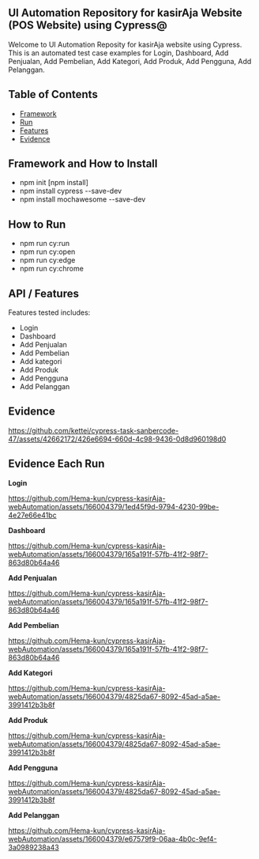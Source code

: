 ## UI Automation Repository for kasirAja Website (POS Website) using Cypress@
Welcome to UI Automation Reposity for kasirAja website using Cypress.  This is an automated test case examples for Login, Dashboard, Add Penjualan, Add Pembelian, Add Kategori, Add Produk, Add Pengguna, Add Pelanggan.

## Table of Contents

- [Framework](#framework)
- [Run](#run)
- [Features](#features)
- [Evidence](#evidence)


## Framework and How to Install
- npm init [npm install]
- npm install cypress --save-dev
- npm install mochawesome --save-dev

## How to Run
- npm run cy:run
- npm run cy:open
- npm run cy:edge
- npm run cy:chrome

## API / Features
Features tested includes:
- Login
- Dashboard
- Add Penjualan
- Add Pembelian
- Add kategori
- Add Produk
- Add Pengguna
- Add Pelanggan

## Evidence

https://github.com/kettei/cypress-task-sanbercode-47/assets/42662172/426e6694-660d-4c98-9436-0d8d960198d0

## Evidence Each Run

**Login**

https://github.com/Hema-kun/cypress-kasirAja-webAutomation/assets/166004379/1ed45f9d-9794-4230-99be-4e27e66e41bc

**Dashboard**

https://github.com/Hema-kun/cypress-kasirAja-webAutomation/assets/166004379/165a191f-57fb-41f2-98f7-863d80b64a46

**Add Penjualan**

https://github.com/Hema-kun/cypress-kasirAja-webAutomation/assets/166004379/165a191f-57fb-41f2-98f7-863d80b64a46

**Add Pembelian**

https://github.com/Hema-kun/cypress-kasirAja-webAutomation/assets/166004379/165a191f-57fb-41f2-98f7-863d80b64a46

**Add Kategori**

https://github.com/Hema-kun/cypress-kasirAja-webAutomation/assets/166004379/4825da67-8092-45ad-a5ae-3991412b3b8f

**Add Produk**

https://github.com/Hema-kun/cypress-kasirAja-webAutomation/assets/166004379/4825da67-8092-45ad-a5ae-3991412b3b8f

**Add Pengguna**

https://github.com/Hema-kun/cypress-kasirAja-webAutomation/assets/166004379/4825da67-8092-45ad-a5ae-3991412b3b8f

**Add Pelanggan**

https://github.com/Hema-kun/cypress-kasirAja-webAutomation/assets/166004379/e67579f9-06aa-4b0c-9ef4-3a0989238a43